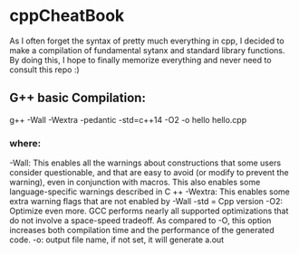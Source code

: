# cppCheatBook
As I often forget the syntax of pretty much everything in cpp, I decided to make a compilation of fundamental sytanx and standard library functions.
By doing this, I hope to finally memorize everything and never need to consult this repo :)


## G++ basic Compilation:

g++ -Wall -Wextra -pedantic -std=c++14 -O2 -o hello hello.cpp

### where:
-Wall: This enables all the warnings about constructions that some users consider questionable, and that are easy to avoid (or modify to prevent the warning), even in conjunction with macros. This also enables some language-specific warnings described in C ++
-Wextra: This enables some extra warning flags that are not enabled by -Wall
-std = Cpp version
-O2: Optimize even more. GCC performs nearly all supported optimizations that do not involve a space-speed tradeoff. As compared to -O, this option increases both compilation time and the performance of the generated code.
-o: output file name, if not set, it will generate a.out
